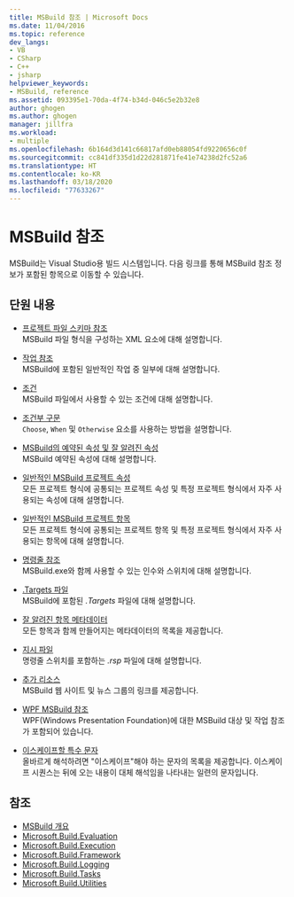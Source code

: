 ```yaml
---
title: MSBuild 참조 | Microsoft Docs
ms.date: 11/04/2016
ms.topic: reference
dev_langs:
- VB
- CSharp
- C++
- jsharp
helpviewer_keywords:
- MSBuild, reference
ms.assetid: 093395e1-70da-4f74-b34d-046c5e2b32e8
author: ghogen
ms.author: ghogen
manager: jillfra
ms.workload:
- multiple
ms.openlocfilehash: 6b164d3d141c66817afd0eb88054fd9220656c0f
ms.sourcegitcommit: cc841df335d1d22d281871fe41e74238d2fc52a6
ms.translationtype: HT
ms.contentlocale: ko-KR
ms.lasthandoff: 03/18/2020
ms.locfileid: "77633267"
---
```

# <a name="msbuild-reference"></a>MSBuild 참조

MSBuild는 Visual Studio용 빌드 시스템입니다. 다음 링크를 통해 MSBuild 참조 정보가 포함된 항목으로 이동할 수 있습니다.

## <a name="in-this-section"></a>단원 내용

- [프로젝트 파일 스키마 참조](../msbuild/msbuild-project-file-schema-reference.md)\
 MSBuild 파일 형식을 구성하는 XML 요소에 대해 설명합니다.

- [작업 참조](../msbuild/msbuild-task-reference.md)\
 MSBuild에 포함된 일반적인 작업 중 일부에 대해 설명합니다.

- [조건](../msbuild/msbuild-conditions.md)\
 MSBuild 파일에서 사용할 수 있는 조건에 대해 설명합니다.

- [조건부 구문](../msbuild/msbuild-conditional-constructs.md)\
 `Choose`, `When` 및 `Otherwise` 요소를 사용하는 방법을 설명합니다.

- [MSBuild의 예약된 속성 및 잘 알려진 속성](../msbuild/msbuild-reserved-and-well-known-properties.md)\
 MSBuild 예약된 속성에 대해 설명합니다.

- [일반적인 MSBuild 프로젝트 속성](../msbuild/common-msbuild-project-properties.md)\
 모든 프로젝트 형식에 공통되는 프로젝트 속성 및 특정 프로젝트 형식에서 자주 사용되는 속성에 대해 설명합니다.

- [일반적인 MSBuild 프로젝트 항목](../msbuild/common-msbuild-project-items.md)\
 모든 프로젝트 형식에 공통되는 프로젝트 항목 및 특정 프로젝트 형식에서 자주 사용되는 항목에 대해 설명합니다.

- [명령줄 참조](../msbuild/msbuild-command-line-reference.md)\
 MSBuild.exe와 함께 사용할 수 있는 인수와 스위치에 대해 설명합니다.

- [.Targets 파일](../msbuild/msbuild-dot-targets-files.md)\
 MSBuild에 포함된 *.Targets* 파일에 대해 설명합니다.

- [잘 알려진 항목 메타데이터](../msbuild/msbuild-well-known-item-metadata.md)\
 모든 항목과 함께 만들어지는 메타데이터의 목록을 제공합니다.

- [지시 파일](../msbuild/msbuild-response-files.md)\
 명령줄 스위치를 포함하는 *.rsp* 파일에 대해 설명합니다.

- [추가 리소스](https://social.msdn.microsoft.com/forums/vstudio/home?forum=msbuild)\
 MSBuild 웹 사이트 및 뉴스 그룹의 링크를 제공합니다.

- [WPF MSBuild 참조](../msbuild/wpf-msbuild-reference.md)\
 WPF(Windows Presentation Foundation)에 대한 MSBuild 대상 및 작업 참조가 포함되어 있습니다.

- [이스케이프할 특수 문자](../msbuild/special-characters-to-escape.md)\
 올바르게 해석하려면 "이스케이프"해야 하는 문자의 목록을 제공합니다. 이스케이프 시퀀스는 뒤에 오는 내용이 대체 해석임을 나타내는 일련의 문자입니다.

## <a name="see-also"></a>참조

- [MSBuild 개요](../msbuild/msbuild.md)
- [Microsoft.Build.Evaluation](/dotnet/api/microsoft.build.evaluation)
- [Microsoft.Build.Execution](/dotnet/api/microsoft.build.execution)
- [Microsoft.Build.Framework](/dotnet/api/microsoft.build.framework)
- [Microsoft.Build.Logging](/dotnet/api/microsoft.build.logging)
- [Microsoft.Build.Tasks](/dotnet/api/microsoft.build.tasks)
- [Microsoft.Build.Utilities](/dotnet/api/microsoft.build.utilities)
